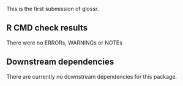 This is the first submission of glossr.

## R CMD check results

There were no ERRORs, WARNINGs or NOTEs

## Downstream dependencies

There are currently no downstream dependencies for this package.
